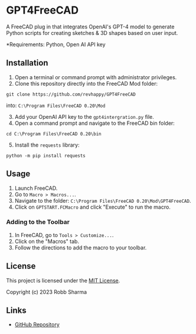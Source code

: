 # GPT4FreeCAD

A FreeCAD plug in that integrates OpenAI's GPT-4 model to generate Python scripts for creating sketches & 3D shapes based on user input.

*Requirements:  Python, Open AI API key

## Installation

1. Open a terminal or command prompt with administrator privileges.
2. Clone this repository directly into the FreeCAD Mod folder:

`git clone https://github.com/revhappy/GPT4FreeCAD`

into:
`C:\Program Files\FreeCAD 0.20\Mod`

3. Add your OpenAI API key to the `gpt4intergration.py` file.
4. Open a command prompt and navigate to the FreeCAD bin folder:

`cd C:\Program Files\FreeCAD 0.20\bin`

5. Install the `requests` library:

`python -m pip install requests`

## Usage

1. Launch FreeCAD.
2. Go to `Macro > Macros...`.
3. Navigate to the folder: `C:\Program Files\FreeCAD 0.20\Mod\GPT4FreeCAD`.
4. Click on `GPTSTART.FCMacro` and click "Execute" to run the macro.

### Adding to the Toolbar

1. In FreeCAD, go to `Tools > Customize...`.
2. Click on the "Macros" tab.
3. Follow the directions to add the macro to your toolbar.

## License

This project is licensed under the [MIT License](LICENSE).

Copyright (c) 2023 Robb Sharma
## Links

- [GitHub Repository](https://github.com/revhappy/GPT4FreeCAD)
